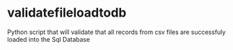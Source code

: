 # validatefileloadtodb

Python script that will validate that all records from csv files are successfuly loaded into the Sql Database
